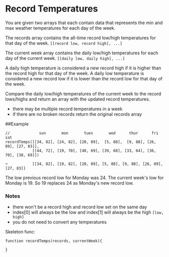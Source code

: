 # Record Temperatures

You are given two arrays that each contain data that represents the min and max weather temperatures for each day of the week.

The records array contains the all-time record low/high temperatures for that day of the week.
`[[record low, record high], ...]`

The current week array contains the daily low/high temperatures for each day of the current week.
`[[daily low, daily high], ...]`

A daily high temperature is considered a new record high if it is higher than the record high for that day of the week. A daily low temperature is considered a new record low if it is lower than the record low for that day of the week.

Compare the daily low/high temperatures of the current week to the record lows/highs and return an array with the updated record temperatures.

- there may be multiple record temperatures in a week
- if there are no broken records return the original records array

##Example

```
//             sun       mon       tues       wed      thur      fri       sat
recordTemps([[34, 82], [24, 82], [20, 89],  [5, 88],  [9, 88], [26, 89], [27, 83]],
            [[44, 72], [19, 70], [40, 69], [39, 68], [33, 64], [36, 70], [38, 69]])

➞           [[34, 82], [19, 82], [20, 89], [5, 88], [9, 88], [26, 89], [27, 83]]

```

The low previous record low for Monday was 24. The current week's low for Monday is 19. So 19 replaces 24 as Monday's new record low.

### Notes

- there won't be a record high and record low set on the same day
- index[0] will always be the low and index[1] will always be the high `[low, high]`
- you do not need to convert any temperatures

Skeleton func:

```
function recordTemps(records, currentWeek){

}
```
